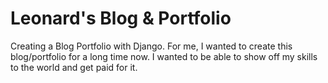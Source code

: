 
# Leonard's Blog & Portfolio
 Creating a Blog Portfolio with Django.
 For me, I wanted to create this blog/portfolio for a long time now. I wanted to be able to show off my skills to the world and get paid for it.
